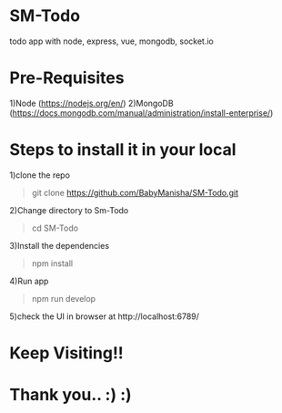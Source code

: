 # SM-Todo
todo app with node, express, vue, mongodb, socket.io

# Pre-Requisites 
1)Node (https://nodejs.org/en/)
2)MongoDB (https://docs.mongodb.com/manual/administration/install-enterprise/)

# Steps to install it in your local
1)clone the repo
>git clone https://github.com/BabyManisha/SM-Todo.git

2)Change directory to Sm-Todo
>cd SM-Todo

3)Install the dependencies
>npm install

4)Run app
>npm run develop

5)check the UI in browser at http://localhost:6789/


# Keep Visiting!!
# Thank you.. :) :)
